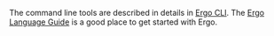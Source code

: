 The command line tools are described in details in [Ergo CLI](ergo-cli.md). The [Ergo Language Guide](ergo-lang.md) is a good place to get started with Ergo.

